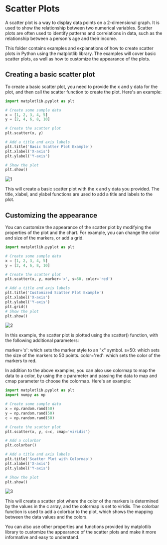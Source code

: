 # Scatter Plots
A scatter plot is a way to display data points on a 2-dimensional graph. It is used to show the relationship between two numerical variables. Scatter plots are often used to identify patterns and correlations in data, such as the relationship between a person's age and their income.

This folder contains examples and explanations of how to create scatter plots in Python using the matplotlib library. The examples will cover basic scatter plots, as well as how to customize the appearance of the plots.

## Creating a basic scatter plot
To create a basic scatter plot, you need to provide the x and y data for the plot, and then call the scatter function to create the plot. Here's an example:

```Python
import matplotlib.pyplot as plt

# Create some sample data
x = [1, 2, 3, 4, 5]
y = [2, 4, 6, 8, 10]

# Create the scatter plot
plt.scatter(x, y)

# Add a title and axis labels
plt.title('Basic Scatter Plot Example')
plt.xlabel('X-axis')
plt.ylabel('Y-axis')

# Show the plot
plt.show()
```
![1](https://user-images.githubusercontent.com/63750425/213683741-cccb24bb-28d6-4076-95fc-4ee74484001f.png)

This will create a basic scatter plot with the x and y data you provided. The title, xlabel, and ylabel functions are used to add a title and labels to the plot.

## Customizing the appearance
You can customize the appearance of the scatter plot by modifying the properties of the plot and the chart. For example, you can change the color and size of the markers, or add a grid.

```Python
import matplotlib.pyplot as plt

# Create some sample data
x = [1, 2, 3, 4, 5]
y = [2, 4, 6, 8, 10]

# Create the scatter plot
plt.scatter(x, y, marker='x', s=50, color='red')

# Add a title and axis labels
plt.title('Customized Scatter Plot Example')
plt.xlabel('X-axis')
plt.ylabel('Y-axis')
plt.grid()
# Show the plot
plt.show()
```
![2](https://user-images.githubusercontent.com/63750425/213683758-a59bb88e-1faa-40fa-b0dc-9197bc5ff70b.png)

In this example, the scatter plot is plotted using the scatter() function, with the following additional parameters:

marker='x': which sets the marker style to an "x" symbol.
s=50: which sets the size of the markers to 50 points.
color='red': which sets the color of the markers to red.


In addition to the above examples, you can also use colormap to map the data to a color, by using the c parameter and passing the data to map and cmap parameter to choose the colormap. Here's an example:


```Python
import matplotlib.pyplot as plt
import numpy as np

# Create some sample data
x = np.random.rand(50)
y = np.random.rand(50)
c = np.random.rand(50)

# Create the scatter plot
plt.scatter(x, y, c=c, cmap='viridis')

# Add a colorbar
plt.colorbar()

# Add a title and axis labels
plt.title('Scatter Plot with Colormap')
plt.xlabel('X-axis')
plt.ylabel('Y-axis')

# Show the plot
plt.show()
```
![3](https://user-images.githubusercontent.com/63750425/213683781-363e84b9-aa7c-4daf-93b7-013ad488b001.png)

This will create a scatter plot where the color of the markers is determined by the values in the c array, and the colormap is set to viridis. The colorbar function is used to add a colorbar to the plot, which shows the mapping between the data values and the colors.

You can also use other properties and functions provided by matplotlib library to customize the appearance of the scatter plots and make it more informative and easy to understand.







